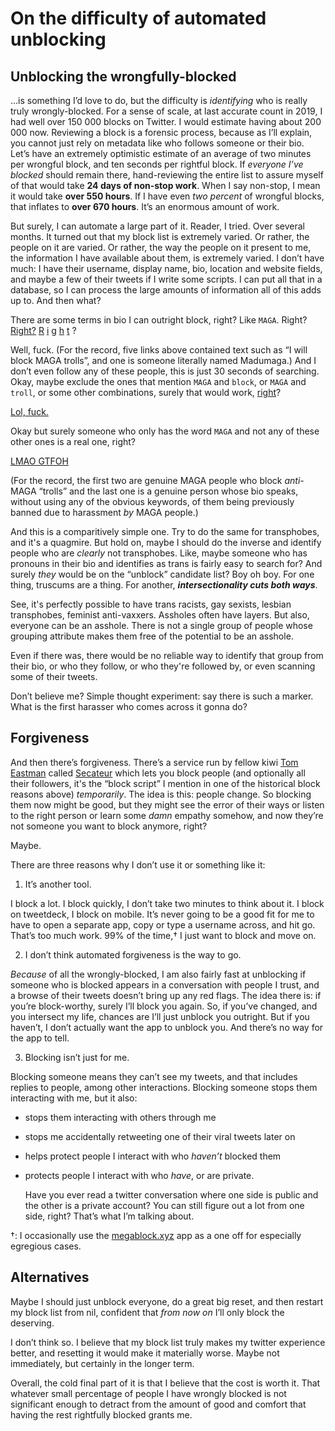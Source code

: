 # On the difficulty of automated unblocking

## Unblocking the wrongfully-blocked

…is something I’d love to do, but the difficulty is *identifying* who is really truly wrongly-blocked.
For a sense of scale, at last accurate count in 2019, I had well over 150 000 blocks on Twitter. I would estimate
having about 200 000 now. Reviewing a block is a forensic process, because as I’ll explain, you cannot just rely
on metadata like who follows someone or their bio. Let’s have an extremely optimistic estimate of an average of
two minutes per wrongful block, and ten seconds per rightful block. If *everyone I’ve blocked* should
remain there, hand-reviewing the entire list to assure myself of that would take **24 days of non-stop work**.
When I say non-stop, I mean it would take **over 550 hours**. If I have even *two percent* of
wrongful blocks, that inflates to **over 670 hours**. It’s an enormous amount of work.

But surely, I can automate a large part of it. Reader, I tried. Over several months. It turned out that my block list
is extremely varied. Or rather, the people on it are varied. Or rather, the way the people on it present to me, the
information I have available about them, is extremely varied. I don’t have much: I have their username, display name,
bio, location and website fields, and maybe a few of their tweets if I write some scripts. I can put all that in a
database, so I can process the large amounts of information all of this adds up to. And then what?

There are some terms in bio I can outright block, right? Like `MAGA`. Right?
[Right?](https://twitter.com/haaspolicy)
[R](https://twitter.com/JoJoMorr1231)
[i](https://twitter.com/e_whittler)
[g](https://twitter.com/WestsideFireman)
[h](https://twitter.com/littlebit_mia)
[t](https://twitter.com/madumaga)
?

Well, fuck. (For the record, five links above contained text such as “I will block MAGA trolls”, and one is someone
literally named Madumaga.) And I don’t even follow any of these people, this is just 30 seconds of searching. Okay,
maybe exclude the ones that mention `MAGA` and `block`, or `MAGA` and `troll`, or some other combinations, surely that
would work, [right](https://twitter.com/KellyCreollady2)?

[Lol, fuck.](https://twitter.com/cat_conserva)

Okay but surely someone who only has the word `MAGA` and not any of these other ones is a real one, right?

[LMAO GTFOH](https://twitter.com/KayaJade19)

(For the record, the first two are genuine MAGA people who block *anti*-MAGA “trolls” and the last one is a genuine
person whose bio speaks, without using any of the obvious keywords, of them being previously banned due to harassment
*by* MAGA people.)

And this is a comparitively simple one. Try to do the same for transphobes, and it's a quagmire. But hold on, maybe I should
do the inverse and identify people who are *clearly* not transphobes. Like, maybe someone who has pronouns in their bio
and identifies as trans is fairly easy to search for? And surely *they* would be on the “unblock” candidate list?
Boy oh boy. For one thing, truscums are a thing. For another, ***intersectionality cuts both ways***.

See, it's perfectly possible to have trans racists, gay sexists, lesbian transphobes, feminist anti-vaxxers.
Assholes often have layers. But also, everyone can be an asshole. There is not a single group of people whose grouping
attribute makes them free of the potential to be an asshole.

Even if there was, there would be no reliable way to
identify that group from their bio, or who they follow, or who they're followed by, or even scanning some of their
tweets.

Don’t believe me? Simple thought experiment: say there is such a marker. What is the first harasser who comes
across it gonna do?


## Forgiveness

And then there’s forgiveness. There’s a service run by fellow kiwi [Tom Eastman](https://twitter.com/tveastman)
called [Secateur](https://secateur.app) which lets you block people (and optionally all their followers,
it's the “block script” I mention in one of the historical block reasons above) *temporarily*. The idea is this: people change.
So blocking them now might be good, but they might see the error of their ways or listen to the right person or learn some *damn*
empathy somehow, and now they’re not someone you want to block anymore, right?

Maybe.

There are three reasons why I don’t use it or something like it:

1. It’s another tool.

  I block a lot. I block quickly, I don’t take two minutes to think about it. I block on tweetdeck,
  I block on mobile. It’s never going to be a good fit for me to have to open a separate app, copy or type a username
  across, and hit go. That’s too much work. 99% of the time,† I just want to block and move on.

2. I don’t think automated forgiveness is the way to go.

  *Because* of all the wrongly-blocked, I am also fairly fast at unblocking if someone who is blocked
  appears in a conversation with people I trust, and a browse of their tweets doesn’t
  bring up any red flags. The idea there is: if you’re block-worthy, surely I’ll block you again.
  So, if you’ve changed, and you intersect my life, chances are I’ll just unblock you outright. But if you haven’t,
  I don’t actually want the app to unblock you. And there’s no way for the app to tell.

3. Blocking isn’t just for me.

  Blocking someone means they can’t see my tweets, and that includes replies to people, among
  other interactions. Blocking someone stops them interacting with me, but it also:

  - stops them interacting with others through me

  - stops me accidentally retweeting one of their viral tweets later on

  - helps protect people I interact with who *haven’t* blocked them

  - protects people I interact with who *have*, or are private.

    Have you ever read a twitter conversation where one side is public and the other is a private
    account? You can still figure out a lot from one side, right? That’s what I’m talking about.

†: I occasionally use the [megablock.xyz](https://megablock.xyz) app as a one off for especially egregious cases.

## Alternatives

Maybe I should just unblock everyone, do a great big reset, and then restart my block list from nil, confident that *from now on*
I’ll only block the deserving.

I don’t think so. I believe that my block list truly makes my twitter experience better, and resetting it would make it materially worse.
Maybe not immediately, but certainly in the longer term.

Overall, the cold final part of it is that I believe that the cost is worth it. That whatever small percentage of people I have wrongly
blocked is not significant enough to detract from the amount of good and comfort that having the rest rightfully blocked grants me.
